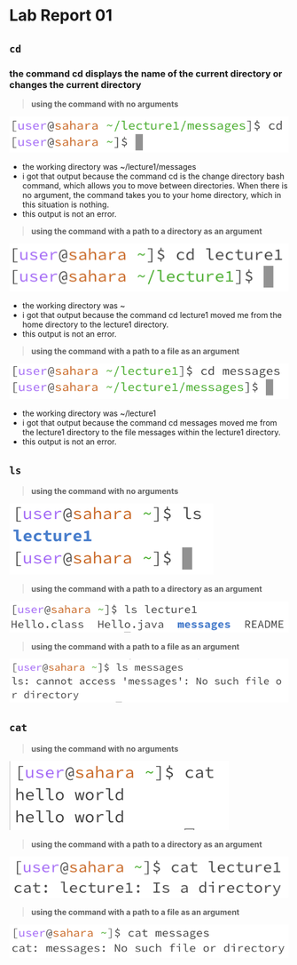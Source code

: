 # Lab Report 01

## `cd`
### the command cd displays the name of the current directory or changes the current directory

> **using the command with no arguments**

![Image](lab01_1a.png)
- the working directory was ~/lecture1/messages
- i got that output because the command cd is the change directory bash command, which allows you to move between directories. When there is no argument, the command takes you to your home directory, which in this situation is nothing.
- this output is not an error.

> **using the command with a path to a directory as an argument**

![Image](lab01_1b.png)
- the working directory was ~
- i got that output because the command cd lecture1 moved me from the home directory to the lecture1 directory.
- this output is not an error.

> **using the command with a path to a file as an argument**

![Image](lab01_1c.png)
- the working directory was ~/lecture1
- i got that output because the command cd messages moved me from the lecture1 directory to the file messages within the lecture1 directory.
- this output is not an error.

## `ls`

> **using the command with no arguments**

![Image](lab01_2a.png)

> **using the command with a path to a directory as an argument**

![Image](lab01_2b.png)

> **using the command with a path to a file as an argument**

![Image](lab01_2c.png)

## `cat`

> **using the command with no arguments**

![Image](lab01_3a.png)

> **using the command with a path to a directory as an argument**

![Image](lab01_3b.png)

> **using the command with a path to a file as an argument**

![Image](lab01_3c.png)
